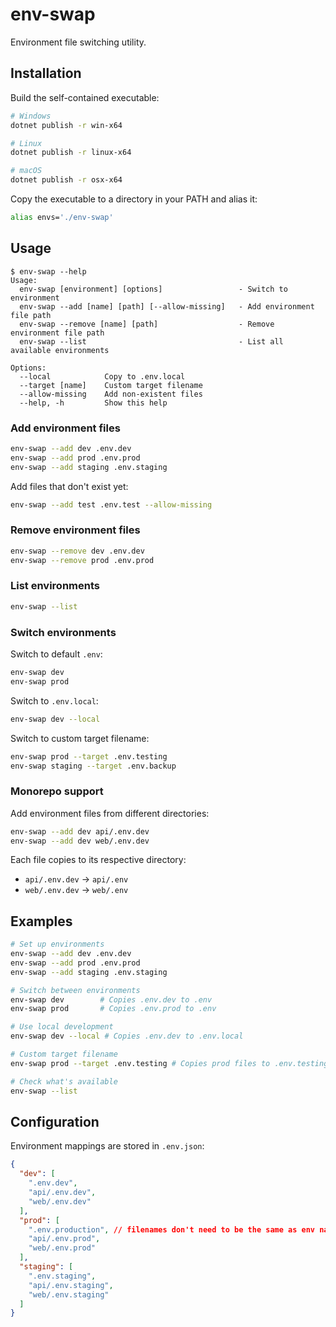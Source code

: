 # env-swap

Environment file switching utility.

## Installation

Build the self-contained executable:

```bash
# Windows
dotnet publish -r win-x64

# Linux  
dotnet publish -r linux-x64

# macOS
dotnet publish -r osx-x64
```

Copy the executable to a directory in your PATH and alias it:

```bash
alias envs='./env-swap'
```

## Usage

```
$ env-swap --help
Usage:
  env-swap [environment] [options]                 - Switch to environment
  env-swap --add [name] [path] [--allow-missing]   - Add environment file path
  env-swap --remove [name] [path]                  - Remove environment file path
  env-swap --list                                  - List all available environments

Options:
  --local            Copy to .env.local
  --target [name]    Custom target filename
  --allow-missing    Add non-existent files
  --help, -h         Show this help
```

### Add environment files

```bash
env-swap --add dev .env.dev
env-swap --add prod .env.prod
env-swap --add staging .env.staging
```

Add files that don't exist yet:

```bash
env-swap --add test .env.test --allow-missing
```

### Remove environment files

```bash
env-swap --remove dev .env.dev
env-swap --remove prod .env.prod
```

### List environments

```bash
env-swap --list
```

### Switch environments

Switch to default `.env`:

```bash
env-swap dev
env-swap prod
```

Switch to `.env.local`:

```bash
env-swap dev --local
```

Switch to custom target filename:

```bash
env-swap prod --target .env.testing
env-swap staging --target .env.backup
```

### Monorepo support

Add environment files from different directories:

```bash
env-swap --add dev api/.env.dev
env-swap --add dev web/.env.dev
```

Each file copies to its respective directory:
- `api/.env.dev` → `api/.env`
- `web/.env.dev` → `web/.env`

## Examples

```bash
# Set up environments
env-swap --add dev .env.dev
env-swap --add prod .env.prod
env-swap --add staging .env.staging

# Switch between environments
env-swap dev        # Copies .env.dev to .env
env-swap prod       # Copies .env.prod to .env

# Use local development
env-swap dev --local # Copies .env.dev to .env.local

# Custom target filename
env-swap prod --target .env.testing # Copies prod files to .env.testing in each directory

# Check what's available
env-swap --list
```

## Configuration

Environment mappings are stored in `.env.json`:

```json
{
  "dev": [
    ".env.dev",
    "api/.env.dev",
    "web/.env.dev"
  ],
  "prod": [
    ".env.production", // filenames don't need to be the same as env name
    "api/.env.prod",
    "web/.env.prod"
  ],
  "staging": [
    ".env.staging",
    "api/.env.staging",
    "web/.env.staging"
  ]
}
```